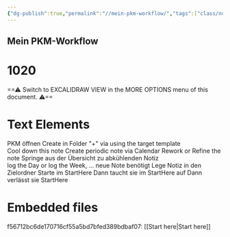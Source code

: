 ```yaml
---
{"dg-publish":true,"permalink":"//mein-pkm-workflow/","tags":["class/note","note/develop🍃"],"noteIcon":""}
---
```



## Mein PKM-Workflow


<div class="transclusion internal-embed is-loaded"><div class="markdown-embed">

<div class="markdown-embed-title">

# 1020

</div>



==⚠  Switch to EXCALIDRAW VIEW in the MORE OPTIONS menu of this document. ⚠==


# Text Elements
PKM öffnen 
Create in Folder "+" 
via using the target template   
Cool down this note 
Create periodic note via Calendar 
Rework or Refine the note 
Springe aus der Übersicht 
zu abkühlenden Notiz  
log the Day or 
log the Week, ... 
neue Note benötigt 
Lege Notiz in den Zielordner 
Starte im StartHere 
Dann taucht sie im
StartHere auf 
Dann verlässt sie 
StartHere  

# Embedded files
f56712bc6de170716cf55a5bd7bfed389bdbaf07: [[Start here\|Start here]]



</div></div>


